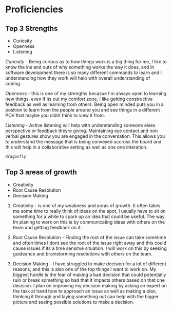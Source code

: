 # Proficiencies

## **Top 3 Strengths**

- Curiosity 
- Openness
- Listening

*Curiosity* - Being curious as to how things work is a big thing for me, I like to know the ins and outs of why something works the way it does, and in software development there is so many different commands to learn and I understanding how they work will help with overall understanding of coding.

*Openness* - this is one of my strengths becasue I'm always open to learning new things, even if its out my comfort zone, I like getting constructive feedback as well as learning from others. Being open minded puts you in a position to learn from the people around you and see things in a different POV that maybe you didnt think to view it from.

*Listening* - Active listening will help with understanding someone elses perspective or feedback theyre giving. Maintaining eye contact and non verbal gestures show you are engaged in the conversation. This allows you to understand the message that is being conveyed accross the board and this will help in a collaborative setting as well as one one interation. 

` dragonfly `


## **Top 3 areas of growth**

- Creativity
- Root Cause Resolution
- Decision Making

1. Creativity - is one of my weakness and areas of growth. It often takes me some time to really think of ideas on the spot, I usually have to sit on something for a while to spark up an idea that could be useful. The way Im planing to work on this is by communicating ideas with others on the team and getting feedback on it.


2. Root Cause Resolution - Finding the root of the issue can take sometime and often times I dont see the root of the issue right away and this could cause issues if its a time sensitve situation. I will work on this by seeking guideance and brainstorming resolutions with others on the team.

3. Decision Making - I have struggled to make decision for a lot of different reasons, and this is also one of the top things I want to work on. My biggest hurdle is the fear of making a bad decision that could potentially ruin or break something so bad that it impacts others based on that one decision. I plan on improving my decision making by asking an expert on the task at hand how to approach an issue as well as making a plan, thinking it through and laying something out can help with the bigger picture and seeing possible solutions to make a decision.

